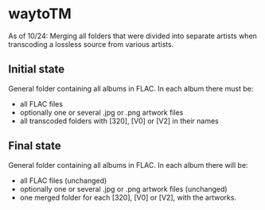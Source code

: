 # waytoTM

As of 10/24: Merging all folders that were divided into separate artists when transcoding a lossless source from various artists.

## Initial state
General folder containing all albums in FLAC.
In each album there must be:
- all FLAC files
- optionally one or several .jpg or .png artwork files
- all transcoded folders with [320], [V0] or [V2] in their names

## Final state
General folder containing all albums in FLAC.
In each album there will be:
- all FLAC files (unchanged)
- optionally one or several .jpg or .png artwork files (unchanged)
- one merged folder for each [320], [V0] or [V2], with the artworks.
